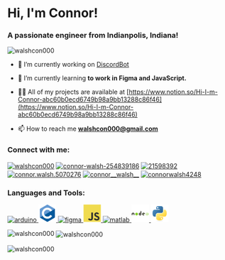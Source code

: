<h1>Hi, I'm Connor!

<h3 align="left">A passionate engineer from Indianpolis, Indiana!</h3>

<p align="left"> <img src="https://komarev.com/ghpvc/?username=walshcon000&label=Profile%20views&color=0e75b6&style=flat" alt="walshcon000" /> </p>

- 🔭 I’m currently working on [DiscordBot](https://github.com/walshcon000/DiscordBot)

- 🌱 I’m currently learning **to work in Figma and JavaScript.**

- 👨‍💻 All of my projects are available at [https://www.notion.so/Hi-I-m-Connor-abc60b0ecd6749b98a9bb13288c86f46](https://www.notion.so/Hi-I-m-Connor-abc60b0ecd6749b98a9bb13288c86f46)

- 📫 How to reach me **walshcon000@gmail.com**

<h3 align="left">Connect with me:</h3>
<p align="left">
<a href="https://twitter.com/walshcon000" target="blank"><img align="center" src="https://raw.githubusercontent.com/rahuldkjain/github-profile-readme-generator/master/src/images/icons/Social/twitter.svg" alt="walshcon000" height="30" width="40" /></a>
<a href="https://linkedin.com/in/connor-walsh-254839186" target="blank"><img align="center" src="https://raw.githubusercontent.com/rahuldkjain/github-profile-readme-generator/master/src/images/icons/Social/linked-in-alt.svg" alt="connor-walsh-254839186" height="30" width="40" /></a>
<a href="https://stackoverflow.com/users/21598392" target="blank"><img align="center" src="https://raw.githubusercontent.com/rahuldkjain/github-profile-readme-generator/master/src/images/icons/Social/stack-overflow.svg" alt="21598392" height="30" width="40" /></a>
<a href="https://fb.com/connor.walsh.5070276" target="blank"><img align="center" src="https://raw.githubusercontent.com/rahuldkjain/github-profile-readme-generator/master/src/images/icons/Social/facebook.svg" alt="connor.walsh.5070276" height="30" width="40" /></a>
<a href="https://instagram.com/connor__walsh__" target="blank"><img align="center" src="https://raw.githubusercontent.com/rahuldkjain/github-profile-readme-generator/master/src/images/icons/Social/instagram.svg" alt="connor__walsh__" height="30" width="40" /></a>
<a href="https://www.youtube.com/c/connorwalsh4248" target="blank"><img align="center" src="https://raw.githubusercontent.com/rahuldkjain/github-profile-readme-generator/master/src/images/icons/Social/youtube.svg" alt="connorwalsh4248" height="30" width="40" /></a>
</p>

<h3 align="left">Languages and Tools:</h3>
<p align="left"> <a href="https://www.arduino.cc/" target="_blank" rel="noreferrer"> <img src="https://cdn.worldvectorlogo.com/logos/arduino-1.svg" alt="arduino" width="40" height="40"/> </a> <a href="https://www.cprogramming.com/" target="_blank" rel="noreferrer"> <img src="https://raw.githubusercontent.com/devicons/devicon/master/icons/c/c-original.svg" alt="c" width="40" height="40"/> </a> <a href="https://www.figma.com/" target="_blank" rel="noreferrer"> <img src="https://www.vectorlogo.zone/logos/figma/figma-icon.svg" alt="figma" width="40" height="40"/> </a> <a href="https://developer.mozilla.org/en-US/docs/Web/JavaScript" target="_blank" rel="noreferrer"> <img src="https://raw.githubusercontent.com/devicons/devicon/master/icons/javascript/javascript-original.svg" alt="javascript" width="40" height="40"/> </a> <a href="https://www.mathworks.com/" target="_blank" rel="noreferrer"> <img src="https://upload.wikimedia.org/wikipedia/commons/2/21/Matlab_Logo.png" alt="matlab" width="40" height="40"/> </a> <a href="https://nodejs.org" target="_blank" rel="noreferrer"> <img src="https://raw.githubusercontent.com/devicons/devicon/master/icons/nodejs/nodejs-original-wordmark.svg" alt="nodejs" width="40" height="40"/> </a> <a href="https://www.python.org" target="_blank" rel="noreferrer"> <img src="https://raw.githubusercontent.com/devicons/devicon/master/icons/python/python-original.svg" alt="python" width="40" height="40"/> </a> </p>

<p><img align="left" src="https://github-readme-stats.vercel.app/api/top-langs?username=walshcon000&show_icons=true&locale=en&layout=compact" alt="walshcon000" /></p>

<p>&nbsp;<img align="center" src="https://github-readme-stats.vercel.app/api?username=walshcon000&show_icons=true&locale=en" alt="walshcon000" /></p>

<p><img align="center" src="https://github-readme-streak-stats.herokuapp.com/?user=walshcon000&" alt="walshcon000" /></p>

